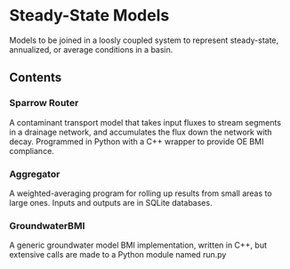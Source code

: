 # Steady-State Models 

Models to be joined in a loosly coupled system to represent steady-state, annualized, or average conditions in a basin.

## Contents

### Sparrow Router

A contaminant transport model that takes input fluxes to stream segments in a drainage network, and accumulates the flux down the network with decay.
Programmed in Python with a C++ wrapper to provide OE BMI compliance.

### Aggregator

A weighted-averaging program for rolling up results from small areas to large ones. Inputs and outputs are in SQLite databases.

### GroundwaterBMI

A generic groundwater model BMI implementation, written in C++, but
extensive calls are made to a Python module named run.py
